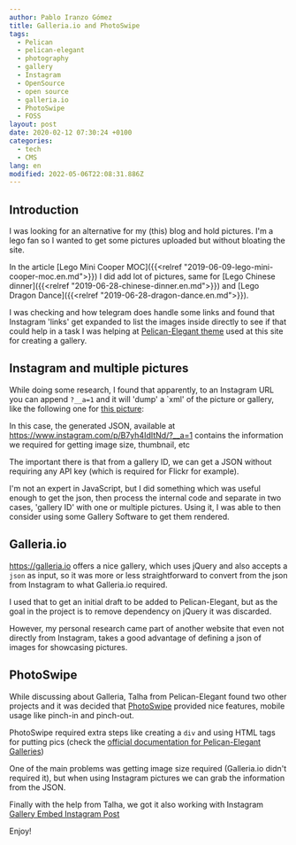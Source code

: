```yaml
---
author: Pablo Iranzo Gómez
title: Galleria.io and PhotoSwipe
tags:
  - Pelican
  - pelican-elegant
  - photography
  - gallery
  - Instagram
  - OpenSource
  - open source
  - galleria.io
  - PhotoSwipe
  - FOSS
layout: post
date: 2020-02-12 07:30:24 +0100
categories:
  - tech
  - CMS
lang: en
modified: 2022-05-06T22:08:31.886Z
---
```


## Introduction

I was looking for an alternative for my (this) blog and hold pictures. I'm a lego fan so I wanted to get some pictures uploaded but without bloating the site.

In the article [Lego Mini Cooper MOC]({{<relref "2019-06-09-lego-mini-cooper-moc.en.md">}}) I did add lot of pictures, same for [Lego Chinese dinner]({{<relref "2019-06-28-chinese-dinner.en.md">}}) and [Lego Dragon Dance]({{<relref "2019-06-28-dragon-dance.en.md">}}).

I was checking and how telegram does handle some links and found that
Instagram 'links' get expanded to list the images inside directly to see if that could help in a task I was helping at [Pelican-Elegant theme](https://github.com/Pelican-Elegant/elegant) used at this site for creating a gallery.

## Instagram and multiple pictures

While doing some research, I found that apparently, to an Instagram URL you can append `?__a=1` and it will 'dump' a `xml' of the picture or gallery, like the following one for [this picture](https://www.instagram.com/p/B7yh4IdItNd/):

<div class="elegant-instagram" data-instagram-id="B7yh4IdItNd"></div>

In this case, the generated JSON, available at <https://www.instagram.com/p/B7yh4IdItNd/?__a=1> contains the information we required for getting image size, thumbnail, etc

The important there is that from a gallery ID, we can get a JSON without requiring any API key (which is required for Flickr for example).

I'm not an expert in JavaScript, but I did something which was useful enough to get the json, then process the internal code and separate in two cases, 'gallery ID' with one or multiple pictures. Using it, I was able to then consider using some Gallery Software to get them rendered.

## Galleria.io

<https://galleria.io> offers a nice gallery, which uses jQuery and also
accepts a `json` as input, so it was more or less straightforward to convert
from the json from Instagram to what Galleria.io required.

I used that to get an initial draft to be added to Pelican-Elegant, but as
the goal in the project is to remove dependency on jQuery it was discarded.

However, my personal research came part of another website that even not
directly from Instagram, takes a good advantage of defining a json of images
for showcasing pictures.

## PhotoSwipe

While discussing about Galleria, Talha from Pelican-Elegant found two other
projects and it was decided that [PhotoSwipe](https://photoswipe.com/) provided nice features, mobile
usage like pinch-in and pinch-out.

PhotoSwipe required extra steps like creating a `div` and using HTML tags for
putting pics (check the [official documentation for Pelican-Elegant
Galleries](https://next.elegant.oncrashreboot.com/photoswipe-gallery-using-raw-html))

One of the main problems was getting image size required (Galleria.io didn't
required it), but when using Instagram pictures we can grab the information
from the JSON.

Finally with the help from Talha, we got it also working with Instagram
[Gallery Embed Instagram Post](https://next.elegant.oncrashreboot.com/gallery-embed-instagram-post)

Enjoy!
